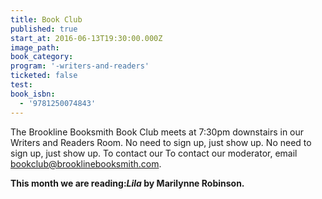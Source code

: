 ```yaml
---
title: Book Club
published: true
start_at: 2016-06-13T19:30:00.000Z
image_path:
book_category:
program: '-writers-and-readers'
ticketed: false
test:
book_isbn:
  - '9781250074843'
---
```



The Brookline Booksmith Book Club meets at 7:30pm downstairs in our Writers and Readers Room. No need to sign up, just show up. No need to sign up, just show up. To contact our To contact our moderator, email bookclub@brooklinebooksmith.com.

**This month we are reading:*Lila* by Marilynne Robinson.**